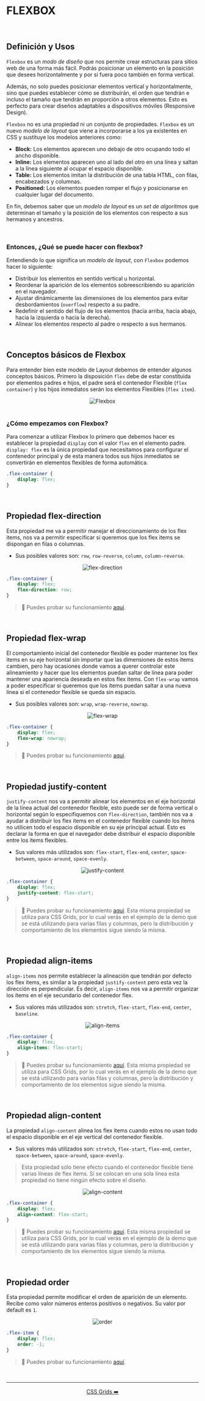 # FLEXBOX

<br>

## Definición y Usos

`Flexbox` es un _modo de diseño_ que nos permite crear estructuras para sitios web de una forma más fácil. Podrás posicionar un elemento en la posición que desees horizontalmente y por si fuera poco también en forma vertical. 

Además, no solo puedes posicionar elementos vertical y horizontalmente, sino que puedes establecer cómo se distribuirán, el orden que tendrán e incluso el tamaño que tendrán en proporción a otros elementos. Esto es perfecto para crear diseños adaptables a dispositivos móviles (Responsive Design).
	
`Flexbox` no es una propiedad ni un conjunto de propiedades. `Flexbox` es un nuevo _modelo de layout_ que viene a incorporarse a los ya existentes en CSS y sustituye los modelos anteriores como:

- **Block:** Los elementos aparecen uno debajo de otro ocupando todo el ancho disponible.
- **Inline:** Los elementos aparecen uno al lado del otro en una línea y saltan a la línea siguiente al ocupar el espacio disponible.
- **Table:** Los elementos imitan la distribución de una tabla HTML, con filas, encabezados y columnas.
- **Positioned:** Los elementos pueden romper el flujo y posicionarse en cualquier lugar del documento.

En fin, debemos saber que un _modelo de layout_ es un _set de algoritmos_ que determinan el tamaño y la posición de los elementos con respecto a sus hermanos y ancestros.

<br>

### Entonces, ¿Qué se puede hacer con flexbox?

Entendiendo lo que significa un _modelo de layout_, con `Flexbox` podemos hacer lo siguiente:

- Distribuir los elementos en sentido vertical u horizontal.
- Reordenar la aparición de los elementos sobreescribiendo su aparición en el navegador.
- Ajustar dinámicamente las dimensiones de los elementos para evitar desbordamientos (`overflow`) respecto a su padre.
- Redefinir el sentido del flujo de los elementos (hacia arriba, hacia abajo, hacia la izquierda o hacia la derecha).
- Alinear los elementos respecto al padre o respecto a sus hermanos.

<br>

## Conceptos básicos de Flexbox

Para entender bien este modelo de Layout debemos de entender algunos conceptos básicos. Primero la disposición `flex` debe de estar constituida por elementos padres e hijos, el padre será el contenedor Flexible (`flex container`) y los hijos inmediatos serán los elementos Flexibles (`flex item`).

<div align="center">
	<img src="./images/flex.png" alt="Flexbox" title="Flexbox">
</div>

<br>

### ¿Cómo empezamos con Flexbox?

Para comenzar a utilizar Flexbox lo primero que debemos hacer es establecer la propiedad `display` con el valor `flex` en el elemento padre. `display: flex` es la única propiedad que necesitamos para configurar el contenedor principal y de esta manera todos sus hijos inmediatos se convertirán en elementos flexibles de forma automática.

```css
.flex-container {
	display: flex;
}
```

<br>

## Propiedad flex-direction

Esta propiedad me va a permitir manejar el direccionamiento de los flex items, nos va a permitir especificar si queremos que los flex items se dispongan en filas o columnas.

- Sus posibles valores son: `row`, `row-reverse`, `column`, `column-reverse`.

<div align="center">
	<img src="./images/flex-direction.png" alt="flex-direction" title="flex-direction">
</div>

```css
.flex-container {
	display: flex;
	flex-direction: row;
}
```

> 🔗 Puedes probar su funcionamiento [aquí](https://developer.mozilla.org/en-US/docs/Web/CSS/flex-direction).

<br>

## Propiedad flex-wrap

El comportamiento inicial del contenedor flexible es poder mantener los flex items en su eje horizontal sin importar que las dimensiones de estos ítems cambien, pero hay ocasiones donde vamos a querer controlar este alineamiento y hacer que los elementos puedan saltar de línea para poder mantener una apariencia deseada en estos flex items. Con `flex-wrap` vamos a poder especificar si queremos que los ítems puedan saltar a una nueva línea si el contenedor flexible se queda sin espacio.

- Sus posibles valores son: `wrap`, `wrap-reverse`, `nowrap`.

<div align="center">
	<img src="./images/flex-wrap.png" alt="flex-wrap" title="flex-wrap">
</div>

```css
.flex-container {
	display: flex;
	flex-wrap: nowrap;
}
```

> 🔗 Puedes probar su funcionamiento [aquí](https://developer.mozilla.org/en-US/docs/Web/CSS/flex-wrap).

<br>

## Propiedad justify-content

`justify-content` nos va a permitir alinear los elementos en el eje horizontal de la línea actual del contenedor flexible, esto puede ser de forma vertical o horizontal según lo especifiquemos con `flex-direction`, también nos va a ayudar a distribuir los flex items en el contenedor flexible cuando los ítems no utilicen todo el espacio disponible en su eje principal actual. Esto es declarar la forma en que el navegador debe distribuir el espacio disponible entre los ítems flexibles.

- Sus valores más utilizados son: `flex-start`, `flex-end`, `center`, `space-between`, `space-around`, `space-evenly`.

<div align="center">
	<img src="./images/flex-justify-content.png" alt="justify-content" title="justify-content">
</div>

```css
.flex-container {
	display: flex;
	justify-content: flex-start;
}
```

> 🔗 Puedes probar su funcionamiento [aquí](https://developer.mozilla.org/en-US/docs/Web/CSS/justify-content). Esta misma propiedad se utiliza para CSS Grids, por lo cual verás en el ejemplo de la demo que se está utilizando para varias filas y columnas, pero la distribución y comportamiento de los elementos sigue siendo la misma. 

<br>

## Propiedad align-items

`align-items` nos permite establecer la alineación que tendrán por defecto los flex items, es similar a la propiedad `justify-content` pero esta vez la dirección es perpendicular. Es decir, `align-items` nos va a permitir organizar los ítems en el eje secundario del contenedor flex.

- Sus valores más utilizados son: `stretch`, `flex-start`, `flex-end`, `center`, `baseline`.

<div align="center">
	<img src="./images/flex-align-items.png" alt="align-items" title="align-items">
</div>

```css
.flex-container {
	display: flex;
	align-items: flex-start;
}
```

> 🔗 Puedes probar su funcionamiento [aquí](https://developer.mozilla.org/en-US/docs/Web/CSS/align-items). Esta misma propiedad se utiliza para CSS Grids, por lo cual verás en el ejemplo de la demo que se está utilizando para varias filas y columnas, pero la distribución y comportamiento de los elementos sigue siendo la misma. 

<br>

## Propiedad align-content

La propiedad `align-content` alinea los flex items cuando estos no usan todo el espacio disponible en el eje vertical del contenedor flexible.

- Sus valores más utilizados son: `stretch`, `flex-start`, `flex-end`, `center`, `space-between`, `space-around`, `space-evenly`.

> Esta propiedad sólo tiene efecto cuando el contenedor flexible tiene varias líneas de flex items. Si se colocan en una sola línea esta propiedad no tiene ningún efecto sobre el diseño.

<div align="center">
	<img src="./images/flex-align-content.png" alt="align-content" title="align-content">
</div>

```css
.flex-container {
	display: flex;
	align-content: flex-start;
}
```

> 🔗 Puedes probar su funcionamiento [aquí](https://developer.mozilla.org/en-US/docs/Web/CSS/align-content). Esta misma propiedad se utiliza para CSS Grids, por lo cual verás en el ejemplo de la demo que se está utilizando para varias filas y columnas, pero la distribución y comportamiento de los elementos sigue siendo la misma. 

<br>

## Propiedad order

Esta propiedad permite modificar el orden de aparición de un elemento. Recibe como valor números enteros positivos o negativos. Su valor por default es `1`.

<div align="center">
	<img src="./images/flex-order.png" alt="order" title="order">
</div>

```css
.flex-item {
	display: flex;
	order: -1;
}
```

> 🔗 Puedes probar su funcionamiento [aquí](https://developer.mozilla.org/en-US/docs/Web/CSS/order).

<br>
<hr>

<div align="center">
<a href="./grids.md">CSS Grids ➡️</a>
</div>